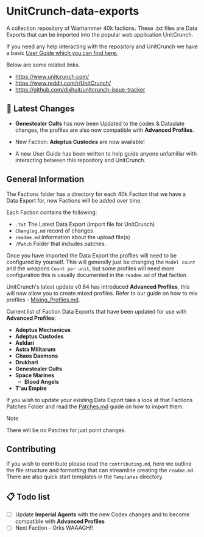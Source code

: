 # UnitCrunch-data-exports
A collection repository of Warhammer 40k factions. These .txt files are Data Exports that can be imported into the popular web application UnitCrunch.

If you need any help interacting with the repository and UnitCrunch we have a basic [User Guide which you can find here.](/Guides/User_Guide.md)

Below are some related links.
* https://www.unitcrunch.com/
* https://www.reddit.com/r/UnitCrunch/
* https://github.com/dixhuit/unitcrunch-issue-tracker

## :loudspeaker: Latest Changes

* **Genestealer Cults** has now been Updated to the codex & Dataslate changes, the profiles are also now compatible with **Advanced Profiles**.

* New Faction: **Adeptus Custodes** are now available!

* A new User Guide has been written to help guide anyone unfamiliar with interacting between this repository and UnitCrunch. 

## General Information
The Factions folder has a directory for each 40k Faction that we have a Data Export for, new Factions will be added over time.

Each Faction contains the following:
* `.txt` The Latest Data Export (import file for UnitCrunch)
* `Changlog.md` record of changes
* `readme.md` Information about the upload file(s)
* `/Patch` Folder that includes patches.

Once you have imported the Data Export the profiles will need to be configured by yourself. This will generally just be changing the `Model count` and the weapons `Count per unit`, but some profiles will need more configuration this is usually documented in the `readme.md` of that faction.

UnitCrunch's latest update v0.64 has introduced **Advanced Profiles**, this will now allow you to create mixed profiles. Refer to our guide on how to mix profiles - [Mixing_Profiles.md](/Guides/Mixing_Profiles.md).

Current list of Faction Data Exports that have been updated for use with **Advanced Profiles**:
* **Adeptus Mechanicus**
* **Adeptus Custodes**
* **Aeldari**
* **Astra Militarum**
* **Chaos Daemons**
* **Drukhari**
* **Genestealer Cults**
* **Space Marines**
  * **Blood Angels**
* **T'au Empire**

If you wish to update your existing Data Export take a look at that Factions Patches Folder and read the [Patches.md](/Guides/Patches.md) guide on how to import them.

> [!NOTE]
> There will be no Patches for just point changes.

## Contributing
If you wish to contribute please read the `contributing.md`, here we outline the file structure and formatting that can streamline creating the `readme.md`.
There are also quick start templates in the `Templates` directory.

## :clipboard: Todo list
- [ ] Update **Imperial Agents** with the new Codex changes and to become compatible with **Advanced Profiles**
- [ ] Next Faction - Orks WAAAGH!!